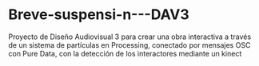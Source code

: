 # Breve-suspensi-n---DAV3
Proyecto de Diseño Audiovisual 3 para crear una obra interactiva a través de un sistema de partículas en Processing, conectado por mensajes OSC con Pure Data, con la detección de los interactores mediante un kinect

